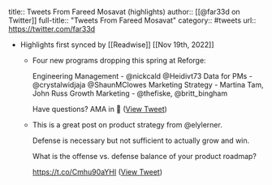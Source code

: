 title:: Tweets From Fareed Mosavat (highlights)
author:: [[@far33d on Twitter]]
full-title:: "Tweets From Fareed Mosavat"
category:: #tweets
url:: https://twitter.com/far33d

- Highlights first synced by [[Readwise]] [[Nov 19th, 2022]]
	- Four new programs dropping this spring at Reforge:
	  
	  Engineering Management - @nickcald @Heidivt73 
	  Data for PMs - @crystalwidjaja @ShaunMClowes 
	  Marketing Strategy - Martina Tam, John Russ
	  Growth Marketing - @thefiske, @britt_bingham
	  
	  Have questions? AMA in 🧵 ([View Tweet](https://twitter.com/far33d/status/1488199213376622593))
	- This is a great post on product strategy from @elylerner. 
	  
	  Defense is necessary but not sufficient to actually grow and win. 
	  
	  What is the offense vs. defense balance of your product roadmap?
	  
	  https://t.co/Cmhu90aYHI ([View Tweet](https://twitter.com/far33d/status/1539392448736030725))